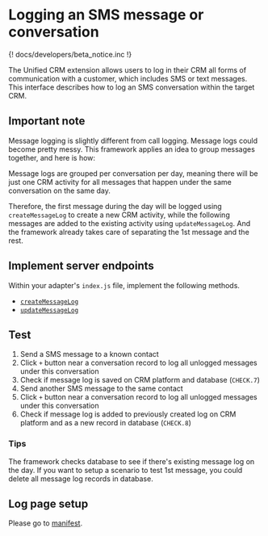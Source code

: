 # Logging an SMS message or conversation

{! docs/developers/beta_notice.inc !}

The Unified CRM extension allows users to log in their CRM all forms of communication with a customer, which includes SMS or text messages. This interface describes how to log an SMS conversation within the target CRM. 

## Important note

Message logging is slightly different from call logging. Message logs could become pretty messy. This framework applies an idea to group messages together, and here is how:

Message logs are grouped per conversation per day, meaning there will be just one CRM activity for all messages that happen under the same conversation on the same day.

Therefore, the first message during the day will be logged using `createMessageLog` to create a new CRM activity, while the following messages are added to the existing activity using `updateMessageLog`. And the framework already takes care of separating the 1st message and the rest.

## Implement server endpoints

Within your adapter's `index.js` file, implement the following methods.

* [`createMessageLog`](interfaces/createMessageLog.md) 
* [`updateMessageLog`](interfaces/updateMessageLog.md)

## Test

1. Send a SMS message to a known contact
2. Click `+` button near a conversation record to log all unlogged messages under this conversation
3. Check if message log is saved on CRM platform and database (`CHECK.7`)
4. Send another SMS message to the same contact
5. Click `+` button near a conversation record to log all unlogged messages under this conversation
6. Check if message log is added to previously created log on CRM platform and as a new record in database (`CHECK.8`)

### Tips

The framework checks database to see if there's existing message log on the day. If you want to setup a scenario to test 1st message, you could delete all message log records in database.

## Log page setup

Please go to [manifest](manifest.md#adding-custom-fields-to-logging-forms).
